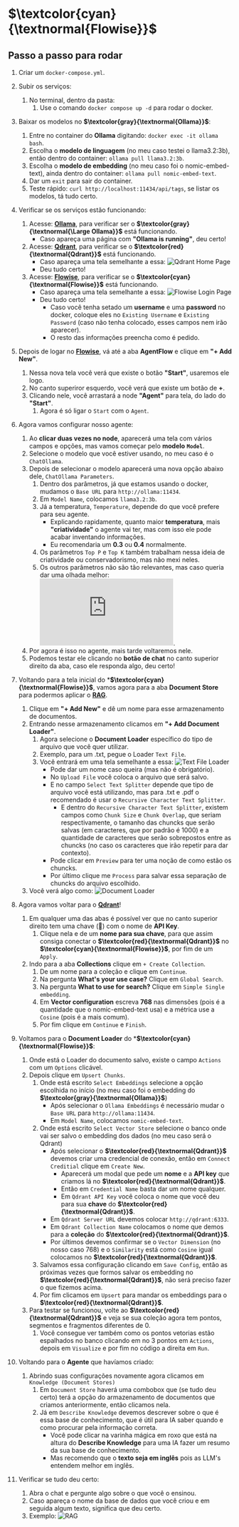 # **$\textcolor{cyan}{\textnormal{Flowise}}$**

## Passo a passo para rodar

1. Criar um `docker-compose.yml`.
2. Subir os serviços: 
    1. No terminal, dentro da pasta:
        1. Use o comando `docker compose up -d` para rodar o docker.

3. Baixar os modelos no **$\textcolor{gray}{\textnormal{Ollama}}$**:
    1. Entre no container do **Ollama** digitando: `docker exec -it ollama bash`.
    2. Escolha o **modelo de linguagem** (no meu caso testei o llama3.2:3b), então dentro do container: `ollama pull llama3.2:3b`.
    3. Escolha o **modelo de embedding** (no meu caso foi o nomic-embed-text), ainda dentro do container: `ollama pull nomic-embed-text`.
    4. Dar um `exit` para sair do container.
    5. Teste rápido: `curl http://localhost:11434/api/tags`, se listar os modelos, tá tudo certo.

4. Verificar se os serviços estão funcionando:
    1. Acesse: **[Ollama](http://localhost:11434)**, para verificar ser o **$\textcolor{gray}{\textnormal{\Large Ollama}}$** está funcionando.
        * Caso apareça uma página com **"Ollama is running"**, deu certo!
    2. Acesse: **[Qdrant](http://localhost:6333/dashboard)**, para verificar se o **$\textcolor{red}{\textnormal{Qdrant}}$** está funcionando.
        * Caso apareça uma tela semelhante a essa: ![Qdrant Home Page](qdrant.png)
        * Deu tudo certo!
    3. Acesse: **[Flowise](http://localhost:3000)**, para verificar se o **$\textcolor{cyan}{\textnormal{Flowise}}$** está funcionando.
        * Caso apareça uma tela semelhante a essa: ![Flowise Login Page](flowise.png)
        * Deu tudo certo!
            * Caso você tenha setado um **username** e uma **password** no docker, coloque eles no `Existing Username` e `Existing Password` (caso não tenha colocado, esses campos nem irão aparecer).
            * O resto das informações preencha como é pedido.

5. Depois de logar no **[Flowise](http://localhost:3000)**, vá até a aba **AgentFlow** e clique em **"+ Add New"**.
    1. Nessa nova tela você verá que existe o botão **"Start"**, usaremos ele logo.
    2. No canto superiror esquerdo, você verá que existe um botão de **+**.
    3. Clicando nele, você arrastará a node **"Agent"** para tela, do lado do **"Start"**.
        1. Agora é só ligar o `Start` com o `Agent`.

6. Agora vamos configurar nosso agente:
    1. Ao **clicar duas vezes no node**, aparecerá uma tela com vários campos e opções, mas vamos começar pelo **modelo** **`Model`**.
    2. Selecione o modelo que você estiver usando, no meu caso é o `ChatOllama`.
    3. Depois de selecionar o modelo aparecerá uma nova opção abaixo dele, `ChatOllama Parameters`.
        1. Dentro dos parâmetros, já que estamos usando o docker, mudamos o `Base URL` para `http://ollama:11434`.
        2. Em `Model Name`, colocamos `llama3.2:3b`.
        3. Já a temperatura, `Temperature`, depende do que você prefere para seu agente.
            * Explicando rapidamente, quanto maior **temperatura**, mais **"criatividade"** o agente vai ter, mas com isso ele pode acabar inventando informações.
            * Eu recomendaria um **0.3** ou **0.4** normalmente.
        4. Os parâmetros `Top P` e `Top K` também trabalham nessa ideia de criatividade ou conservadorismo, mas não mexi neles.
        5. Os outros parâmetros não são tão relevantes, mas caso queria dar uma olhada melhor: ![Parâmetros Ollama](https://github.com/ollama/ollama/blob/main/docs/modelfile.md#valid-parameters-and-values).
    4. Por agora é isso no agente, mais tarde voltaremos nele.
    5. Podemos testar ele clicando no **botão de chat** no canto superior direito da aba, caso ele responda algo, deu certo!

7. Voltando para a tela inicial do ***$\textcolor{cyan}{\textnormal{Flowise}}$**, vamos agora para a aba **Document Store** para podermos aplicar o **<ins>RAG</ins>**.
    1. Clique em **"+ Add New"** e dê um nome para esse armazenamento de documentos.
    2. Entrando nesse armazenamento clicamos em **"+ Add Document Loader"**. 
        1. Agora selecione o **Document Loader** específico do tipo de arquivo que você quer utilizar.
        2. Exemplo, para um .txt, pegue o Loader `Text File`.
        3. Você entrará em uma tela semelhante a essa: ![Text File Loader](txt.png)
            * Pode dar um nome caso queira (mas não é obrigatório).
            * No `Upload File` você coloca o arquivo que será salvo.
            * E no campo `Select Text Splitter` depende que tipo de arquivo você está utilizando, mas para .txt e .pdf o recomendado é usar o `Recursive Character Text Splitter`.
                * E dentro do `Recursive Character Text Splitter`, existem campos como `Chunk Size` e `Chunk Overlap`, que seriam respectivamente, o tamanho das chuncks que serão salvas (em caracteres, que por padrão é 1000) e a quantidade de caracteres que serão sobrepostos entre as chuncks (no caso os caracteres que irão repetir para dar contexto).
            * Pode clicar em `Preview` para ter uma noção de como estão os chuncks.
            * Por último clique me `Process` para salvar essa separação de chuncks do arquivo escolhido.
    3. Você verá algo como: ![Document Loader](document.png)

8. Agora vamos voltar para o **[Qdrant](http://localhost:6333/dashboard)**!  
    1. Em qualquer uma das abas é possível ver que no canto superior direito tem uma chave (🔑) com o nome de **API Key**.      
        1. Clique nela e de um **nome para sua chave**, para que assim consiga conectar o **$\textcolor{red}{\textnormal{Qdrant}}$** no **$\textcolor{cyan}{\textnormal{Flowise}}$**, por fim de um `Apply`.
    2. Indo para a aba **Collections** clique em `+ Create Collection`. 
        1. De um nome para a coleção e clique em `Continue`.
        2. Na pergunta **What's your use case?** Clique em `Global Search`.
        3. Na pergunta **What to use for search?** Clique em `Simple Single embedding`.
        4. Em **Vector configuration** escreva **768** nas dimensões (pois é a quantidade que o nomic-embed-text usa) e a métrica use a `Cosine` (pois é a mais comum).
        5. Por fim clique em `Continue` e `Finish`.

9. Voltamos para o **Document Loader** do ***$\textcolor{cyan}{\textnormal{Flowise}}$**:
    1. Onde está o Loader do documento salvo, existe o campo `Actions` com um `Options` clicável.
    2. Depois clique em `Upsert Chunks`.
        1. Onde está escrito `Select Embeddings` selecione a opção escolhida no início (no meu caso foi o embedding do **$\textcolor{gray}{\textnormal{Ollama}}$**)
            * Após selecionar o `Ollama Embeddings` é necessário mudar o `Base URL` para `http://ollama:11434`.
            * Em `Model Name`, colocamos `nomic-embed-text`.
        2. Onde está escrito `Select Vector Store` selecione o banco onde vai ser salvo o embedding dos dados (no meu caso será o Qdrant)
            * Após selecionar o **$\textcolor{red}{\textnormal{Qdrant}}$** devemos criar uma credencial de conexão, então em `Connect Creditial` clique em `Create New`.
                * Aparecerá um modal que pede um **nome** e a **API key** que criamos lá no **$\textcolor{red}{\textnormal{Qdrant}}$**.
                * Então em `Credential Name` basta dar um nome qualquer.
                * Em `Qdrant API Key` você coloca o nome que você deu para sua **chave** do **$\textcolor{red}{\textnormal{Qdrant}}$**.
            * Em `Qdrant Server URL` devemos colocar `http://qdrant:6333`.
            * Em `Qdrant Collection Name` colocamos o nome que demos para a **coleção** do **$\textcolor{red}{\textnormal{Qdrant}}$**.
            * Por últimos devemos confirmar se o `Vector Dimension` (no nosso caso 768) e o `Similarity` está como `Cosine` igual colocamos no **$\textcolor{red}{\textnormal{Qdrant}}$**.
        3. Salvamos essa configuração clicando em `Save Config`, então as próximas vezes que formos salvar os embedding no **$\textcolor{red}{\textnormal{Qdrant}}$**, não será preciso fazer o que fizemos acima. 
        4. Por fim clicamos em `Upsert` para mandar os embeddings para o **$\textcolor{red}{\textnormal{Qdrant}}$**.
    3. Para testar se funcionou, volte ao **$\textcolor{red}{\textnormal{Qdrant}}$** e veja se sua coleção agora tem pontos, segmentos e fragmentos diferentes de 0.
        1. Você consegue ver também como os pontos vetorias estão espalhados no banco clicando em no 3 pontos em `Actions`, depois em `Visualize` e por fim no código a direita em `Run`.

10. Voltando para o **Agente** que havíamos criado:
    1. Abrindo suas configurações novamente agora clicamos em `Knowledge (Document Stores)`
        1. Em `Document Store` haverá uma combobox que (se tudo deu certo) terá a opção do armazenamento de documentos que criamos anteriormente, então clicamos nela.
        2. Já em `Describe Knowledge` devemos descrever sobre o que é essa base de conhecimento, que é útil para IA saber quando e como procurar pela informação correta.
            * Você pode clicar na varinha mágica em roxo que está na altura do **Describe Knowledge** para uma IA fazer um resumo da sua base de conhecimento.
            * Mas recomendo que o **texto seja em inglês** pois as LLM's entendem melhor em inglês.

11. Verificar se tudo deu certo:
    1. Abra o chat e pergunte algo sobre o que você o ensinou.
    2. Caso apareça o nome da base de dados que você criou e em seguida algum texto, significa que deu certo.
    3. Exemplo: ![RAG](RAG.png)





